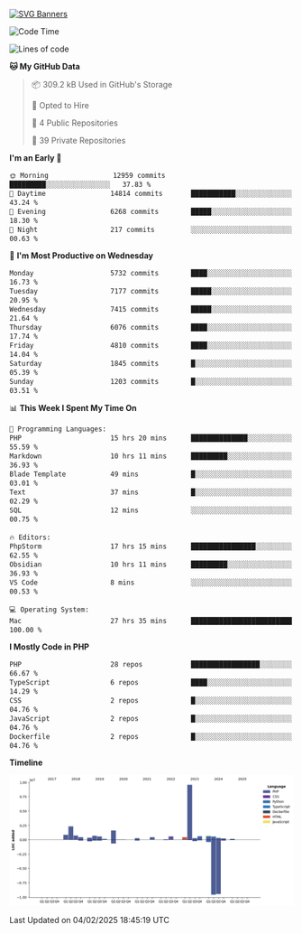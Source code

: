 [![SVG Banners](https://svg-banners.vercel.app/api?type=glitch&text1=Gere_Lajos%F0%9F%92%BB&width=800&height=400)](https://github.com/Akshay090/svg-banners)

<!--START_SECTION:waka-->
![Code Time](http://img.shields.io/badge/Code%20Time-2%2C157%20hrs%2017%20mins-blue)

![Lines of code](https://img.shields.io/badge/From%20Hello%20World%20I%27ve%20Written-21.8%20million%20lines%20of%20code-blue)

**🐱 My GitHub Data** 

> 📦 309.2 kB Used in GitHub's Storage 
 > 
> 💼 Opted to Hire
 > 
> 📜 4 Public Repositories 
 > 
> 🔑 39 Private Repositories 
 > 
**I'm an Early 🐤** 

```text
🌞 Morning                12959 commits       █████████░░░░░░░░░░░░░░░░   37.83 % 
🌆 Daytime                14814 commits       ███████████░░░░░░░░░░░░░░   43.24 % 
🌃 Evening                6268 commits        █████░░░░░░░░░░░░░░░░░░░░   18.30 % 
🌙 Night                  217 commits         ░░░░░░░░░░░░░░░░░░░░░░░░░   00.63 % 
```
📅 **I'm Most Productive on Wednesday** 

```text
Monday                   5732 commits        ████░░░░░░░░░░░░░░░░░░░░░   16.73 % 
Tuesday                  7177 commits        █████░░░░░░░░░░░░░░░░░░░░   20.95 % 
Wednesday                7415 commits        █████░░░░░░░░░░░░░░░░░░░░   21.64 % 
Thursday                 6076 commits        ████░░░░░░░░░░░░░░░░░░░░░   17.74 % 
Friday                   4810 commits        ████░░░░░░░░░░░░░░░░░░░░░   14.04 % 
Saturday                 1845 commits        █░░░░░░░░░░░░░░░░░░░░░░░░   05.39 % 
Sunday                   1203 commits        █░░░░░░░░░░░░░░░░░░░░░░░░   03.51 % 
```


📊 **This Week I Spent My Time On** 

```text
💬 Programming Languages: 
PHP                      15 hrs 20 mins      ██████████████░░░░░░░░░░░   55.59 % 
Markdown                 10 hrs 11 mins      █████████░░░░░░░░░░░░░░░░   36.93 % 
Blade Template           49 mins             █░░░░░░░░░░░░░░░░░░░░░░░░   03.01 % 
Text                     37 mins             █░░░░░░░░░░░░░░░░░░░░░░░░   02.29 % 
SQL                      12 mins             ░░░░░░░░░░░░░░░░░░░░░░░░░   00.75 % 

🔥 Editors: 
PhpStorm                 17 hrs 15 mins      ████████████████░░░░░░░░░   62.55 % 
Obsidian                 10 hrs 11 mins      █████████░░░░░░░░░░░░░░░░   36.93 % 
VS Code                  8 mins              ░░░░░░░░░░░░░░░░░░░░░░░░░   00.53 % 

💻 Operating System: 
Mac                      27 hrs 35 mins      █████████████████████████   100.00 % 
```

**I Mostly Code in PHP** 

```text
PHP                      28 repos            █████████████████░░░░░░░░   66.67 % 
TypeScript               6 repos             ████░░░░░░░░░░░░░░░░░░░░░   14.29 % 
CSS                      2 repos             █░░░░░░░░░░░░░░░░░░░░░░░░   04.76 % 
JavaScript               2 repos             █░░░░░░░░░░░░░░░░░░░░░░░░   04.76 % 
Dockerfile               2 repos             █░░░░░░░░░░░░░░░░░░░░░░░░   04.76 % 
```



**Timeline**

![Lines of Code chart](https://raw.githubusercontent.com/gere-lajos/gere-lajos/main/assets/bar_graph.png)


 Last Updated on 04/02/2025 18:45:19 UTC
<!--END_SECTION:waka-->
